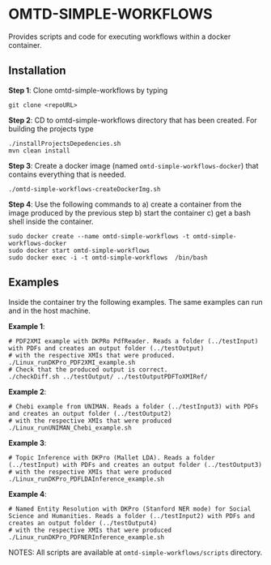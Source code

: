 # OMTD-SIMPLE-WORKFLOWS #

Provides scripts and code for executing workflows within a docker container. 

## Installation ##


   
**Step 1**: Clone omtd-simple-workflows by typing
  
```
git clone <repoURL>
```


**Step 2**: CD to omtd-simple-workflows directory that has been created. For building the projects type

```
./installProjectsDepedencies.sh
mvn clean install 
```

**Step 3**: Create a docker image (named `omtd-simple-workflows-docker`) that contains everything that is needed.

```
./omtd-simple-workflows-createDockerImg.sh 
```

**Step 4**: Use the following commands to  a) create a container from the image produced by the previous step b) start the container c) get a bash shell inside the container.

```
sudo docker create --name omtd-simple-workflows -t omtd-simple-workflows-docker
sudo docker start omtd-simple-workflows
sudo docker exec -i -t omtd-simple-workflows  /bin/bash
```

## Examples ##

Inside the container try the following examples. The same examples can run and in the host machine. 

**Example 1**:

```
# PDF2XMI example with DKPRo PdfReader. Reads a folder (../testInput) with PDFs and creates an output folder (../testOutput) 
# with the respective XMIs that were produced.
./Linux_runDKPro_PDF2XMI_example.sh
# Check that the produced output is correct.
./checkDiff.sh ../testOutput/ ../testOutputPDFToXMIRef/
```
**Example 2**:

```
# Chebi example from UNIMAN. Reads a folder (../testInput3) with PDFs and creates an output folder (../testOutput2) 
# with the respective XMIs that were produced
./Linux_runUNIMAN_Chebi_example.sh
```

**Example 3**:

```
# Topic Inference with DKPro (Mallet LDA). Reads a folder (../testInput) with PDFs and creates an output folder (../testOutput3) 
# with the respective XMIs that were produced
./Linux_runDKPro_PDFLDAInference_example.sh
```

**Example 4**:

```
# Named Entity Resolution with DKPro (Stanford NER mode) for Social Science and Humanities. Reads a folder (../testInput2) with PDFs and creates an output folder (../testOutput4) 
# with the respective XMIs that were produced
./Linux_runDKPro_PDFNERInference_example.sh
```

NOTES: All scripts are available at `omtd-simple-workflows/scripts` directory.

 
